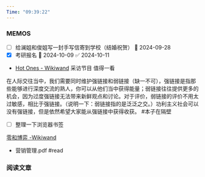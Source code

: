 ```yaml
---
Time: "09:39:22"
---
```


### MEMOS

- [ ] 给澜姐和俊姐写一封手写信寄到学校（结婚祝贺）  📅 2024-09-28 
- [x] 考研报名 🛫 2024-10-09 ✅ 2024-10-11

- [Hot Ones - Wikiwand](https://www.wikiwand.com/en/articles/Hot_Ones) 采访节目 值得一看 

在人际交往当中，我们需要同时维护强链接和弱链接（缺一不可），强链接是指那些能够进行深度交流的熟人，你可以从他们当中获得能量；弱链接往往提供更多的机会，因为过度强链接无法带来新鲜观点和讨论。对于评价，弱链接的评价不用太过敏感，相比于强链接。（说明一下：弱链接指的是泛泛之交。）功利主义社会可以没有强链接，但是依然希望大家能从强链接中获得收获。 #本子在隔壁

- [ ] 整理一下浏览器书签

[零和博弈 -Wikiwand](https://www.wikiwand.com/zh-hans/articles/%E9%9B%B6%E5%92%8C%E5%8D%9A%E5%BC%88)

- 营销管理.pdf #read

### 阅读文章






